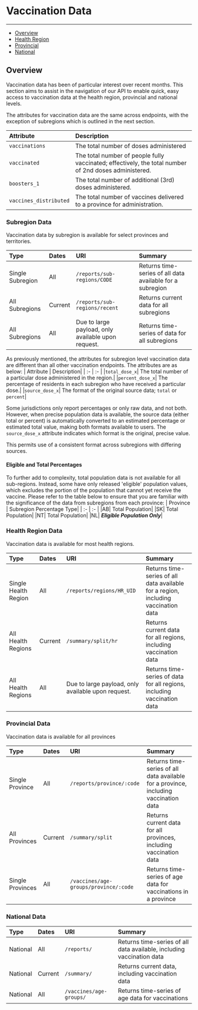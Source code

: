 # Vaccination Data

---

- [Overview](#basic)
- [Health Region](#hr)
- [Provincial](#provincial)
- [National](#national)

<a name="basic"></a>

## Overview

Vaccination data has been of particular interest over recent months. This section aims to assist in the navigation of our API to enable quick, easy access to vaccination data at the health region, provincial and national levels.

The attributes for vaccination data are the same across endpoints, with the exception of subregions which is outlined in the next section.

| Attribute | Description|
| :- | :- |
|`vaccinations`| The total number of doses administered| 
|`vaccinated`| The total number of people fully vaccinated; effectively, the total number of 2nd doses administered.| 
|`boosters_1`| The total number of additional (3rd) doses administered.| 
|`vaccines_distributed`| The total number of vaccines delivered to a province for administration.| 



<a name="hr"></a>
### Subregion Data
Vaccination data by subregion is available for select provinces and territories.

| Type | Dates | URI | Summary |
| :- | :- |:- |:- |
| Single Subregion | All| `/reports/sub-regions/CODE` |Returns time-series of all data available for a subregion |
| All Subregions | Current | `/reports/sub-regions/recent` |Returns current data for all subregions|
| All Subregions | All |Due to large payload, only available upon request. |Returns time-series of data for all subregions|

As previously mentioned, the attributes for subregion level vaccination data are different than all other vaccination endpoints. The attributes are as below:
| Attribute | Description|
| :- | :- |
|`total_dose_x`| The total number of a particular dose administered in the region.| 
|`percent_dose_x`| The percentage of residents in each subregion who have received a particular dose.| 
|`source_dose_x`| The format of the original source data; `total` or `percent`| 

Some jurisdictions only report percentages or only raw data, and not both. However, when precise population data is available, the source data (either total or percent) is automatically converted to an estimated percentage or estimated total value, making both formats available to users. The `source_dose_x` attribute indicates which format is the original, precise value. 

This permits use of a consistent format across subregions with differing sources.

#### Eligible and Total Percentages
To further add to complexity, total population data is not available for all sub-regions. Instead, some have only released 'eligible' population values, which excludes the portion of the population that cannot yet receive the vaccine. Please refer to the table below to ensure that you are familiar with the significance of the data from subregions from each province: 
| Province | Subregion Percentage Type|
| :- | :- |
|AB| Total Population| 
|SK| Total Population| 
|NT| Total Population| 
|NL| ***Eligible Population Only***| 



<a name="hr"></a>
### Health Region Data
Vaccination data is available for most health regions.

| Type | Dates | URI | Summary |
| :- | :- |:- |:- |
| Single Health Region | All| `/reports/regions/HR_UID` |Returns time-series of all data available for a region, including vaccination data |
| All Health Regions | Current | `/summary/split/hr` |Returns current data for all regions, including vaccination data |
| All Health Regions | All |Due to large payload, only available upon request. |Returns time-series of data for all regions, including vaccination data |

<a name="provincial"></a>
### Provincial Data
Vaccination data is available for all provinces

| Type | Dates | URI | Summary |
| :- | :- |:- |:- |
| Single Province | All| `/reports/province/:code` |Returns time-series of all data available for a province, including vaccination data |
| All Provinces | Current | `/summary/split` |Returns current data for all provinces, including vaccination data |
| Single Provinces | All |`/vaccines/age-groups/province/:code` |Returns time-series of age data for vaccinations in a province |

<a name="national"></a>
### National Data

| Type | Dates | URI | Summary |
| :- | :- |:- |:- |
| National | All| `/reports/` |Returns time-series of all data available, including vaccination data |
| National | Current | `/summary/` |Returns current data, including vaccination data |
| National | All |`/vaccines/age-groups/` |Returns time-series of age data for vaccinations |





